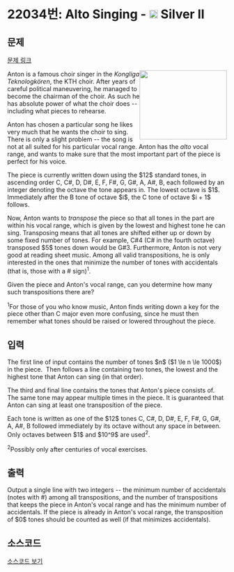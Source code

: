 # 22034번: Alto Singing - <img src="https://static.solved.ac/tier_small/9.svg" style="height:20px" /> Silver II

<!-- performance -->

<!-- 문제 제출 후 깃허브에 푸시를 했을 때 제출한 코드의 성능이 입력될 공간입니다.-->

<!-- end -->

## 문제

[문제 링크](https://boj.kr/22034)


<p><a href="https://www.publicdomainpictures.net/se/view-image.php?image=279898"><img alt="" src="https://upload.acmicpc.net/bc6bca59-d94c-4a66-a2b8-a1c77a88c2cf/-/preview/" style="width: 200px; height: 159px; float: right;"></a>Anton is a famous choir singer in the <em>Kongliga Teknologkören</em>, the KTH choir. After years of careful political maneuvering, he managed to become the chairman of the choir. As such he has absolute power of what the choir does -- including what pieces to rehearse.</p>

<p>Anton has chosen a particular song he likes very much that he wants the choir to sing. There is only a slight problem -- the song is not at all suited for his particular vocal range. Anton has the <em>alto</em> vocal range, and wants to make sure that the most important part of the piece is perfect for his voice.</p>

<p>The piece is currently written down using the $12$ standard tones, in ascending order C, C#, D, D#, E, F, F#, G, G#, A, A#, B, each followed by an integer denoting the octave the tone appears in. The lowest octave is $1$. Immediately after the B tone of octave $i$, the C tone of octave $i + 1$ follows.</p>

<p>Now, Anton wants to <em>transpose</em> the piece so that all tones in the part are within his vocal range, which is given by the lowest and highest tone he can sing. Transposing means that all tones are shifted either up or down by some fixed number of tones. For example, C#4 (C# in the fourth octave) transposed $5$ tones down would be G#3. Furthermore, Anton is not very good at reading sheet music. Among all valid transpositions, he is only interested in the ones that minimize the number of tones with accidentals (that is, those with a # sign)<sup>1</sup>.</p>

<p>Given the piece and Anton's vocal range, can you determine how many such transpositions there are?</p>

<p><sup>1</sup>For those of you who know music, Anton finds writing down a key for the piece other than C major even more confusing, since he must then remember what tones should be raised or lowered throughout the piece.</p>



## 입력


<p>The first line of input contains the number of tones $n$ ($1 \le n \le 1000$) in the piece. &nbsp;Then follows a line containing two tones, the lowest and the highest tone that Anton can sing (in that order).</p>

<p>The third and final line contains the tones that Anton's piece consists of. The same tone may appear multiple times in the piece. It is guaranteed that Anton can sing at least one transposition of the piece.</p>

<p>Each tone is written as one of the $12$ tones C, C#, D, D#, E, F, F#, G, G#, A, A#, B followed immediately by its octave without any space in between. Only octaves between $1$ and $10^9$ are used<sup>2</sup>.</p>

<p><sup>2</sup>Possibly only after centuries of vocal exercises.</p>



## 출력


<p>Output a single line with two integers -- the minimum number of accidentals (notes with #) among all transpositions, and the number of transpositions that keeps the piece in Anton's vocal range and has the minimum number of accidentals. If the piece is already in Anton's vocal range, the transposition of $0$ tones should be counted as well (if that minimizes accidentals).</p>



## 소스코드

[소스코드 보기](Alto%20Singing.cpp)